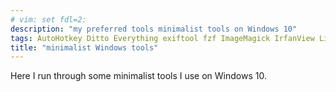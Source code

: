 ```yaml
---
# vim: set fdl=2:
description: "my preferred tools minimalist tools on Windows 10"
tags: AutoHotkey Ditto Everything exiftool fzf ImageMagick IrfanView LibreOffice Notepad++ PlatinumSearcher QuickHash PSReadLine tikz Tixati ZLocation
title: "minimalist Windows tools"
---
```


Here I run through some minimalist tools I use on Windows 10.

